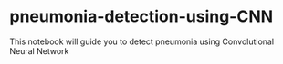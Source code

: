 # pneumonia-detection-using-CNN
This notebook will guide you to detect pneumonia using Convolutional Neural Network
